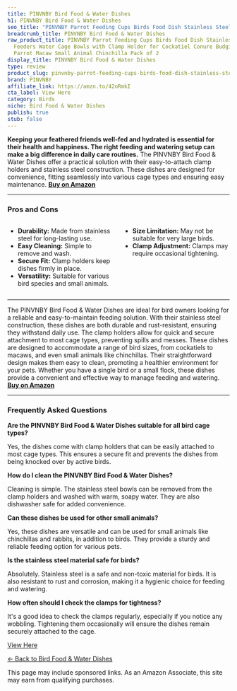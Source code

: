 ```yaml
---
title: PINVNBY Bird Food & Water Dishes
h1: PINVNBY Bird Food & Water Dishes
seo_title: "PINVNBY Parrot Feeding Cups Birds Food Dish Stainless Steel\u2026"
breadcrumb_title: PINVNBY Bird Food & Water Dishes
raw_product_title: PINVNBY Parrot Feeding Cups Birds Food Dish Stainless Steel Parrot
  Feeders Water Cage Bowls with Clamp Holder for Cockatiel Conure Budgies Parakeet
  Parrot Macaw Small Animal Chinchilla Pack of 2
display_title: PINVNBY Bird Food & Water Dishes
type: review
product_slug: pinvnby-parrot-feeding-cups-birds-food-dish-stainless-steel-parrot-feed-2ec07b7e
brand: PINVNBY
affiliate_link: https://amzn.to/42oRmkI
cta_label: View Here
category: Birds
niche: Bird Food & Water Dishes
publish: true
stub: false
---
```


<div id="intro" class="full-width">
  <p><strong>Keeping your feathered friends well-fed and hydrated is essential for their health and happiness. The right feeding and watering setup can make a big difference in daily care routines.</strong> The PINVNBY Bird Food & Water Dishes offer a practical solution with their easy-to-attach clamp holders and stainless steel construction. These dishes are designed for convenience, fitting seamlessly into various cage types and ensuring easy maintenance. <a href="https://amzn.to/42oRmkI" rel="nofollow sponsored noopener" target="_blank"><strong>Buy on Amazon</strong></a></p>
</div>

<hr />
<h3 id="pros-cons">Pros and Cons</h3>
<div class="pc-grid" style="display:grid;grid-template-columns:1fr 1fr;gap:16px;">
  <ul>
    <li><strong>Durability:</strong> Made from stainless steel for long-lasting use.</li>
    <li><strong>Easy Cleaning:</strong> Simple to remove and wash.</li>
    <li><strong>Secure Fit:</strong> Clamp holders keep dishes firmly in place.</li>
    <li><strong>Versatility:</strong> Suitable for various bird species and small animals.</li>
  </ul>
  <ul>
    <li><strong>Size Limitation:</strong> May not be suitable for very large birds.</li>
    <li><strong>Clamp Adjustment:</strong> Clamps may require occasional tightening.</li>
  </ul>
</div>
<hr />

<div class="full-width">
  <p>The PINVNBY Bird Food & Water Dishes are ideal for bird owners looking for a reliable and easy-to-maintain feeding solution. With their stainless steel construction, these dishes are both durable and rust-resistant, ensuring they withstand daily use. The clamp holders allow for quick and secure attachment to most cage types, preventing spills and messes. These dishes are designed to accommodate a range of bird sizes, from cockatiels to macaws, and even small animals like chinchillas. Their straightforward design makes them easy to clean, promoting a healthier environment for your pets. Whether you have a single bird or a small flock, these dishes provide a convenient and effective way to manage feeding and watering. <a href="https://amzn.to/42oRmkI" rel="nofollow sponsored noopener" target="_blank"><strong>Buy on Amazon</strong></a></p>
</div>

<hr />
<h3 id="faqs">Frequently Asked Questions</h3>

<p><strong>Are the PINVNBY Bird Food & Water Dishes suitable for all bird cage types?</strong></p>
<p>Yes, the dishes come with clamp holders that can be easily attached to most cage types. This ensures a secure fit and prevents the dishes from being knocked over by active birds.</p>

<p><strong>How do I clean the PINVNBY Bird Food & Water Dishes?</strong></p>
<p>Cleaning is simple. The stainless steel bowls can be removed from the clamp holders and washed with warm, soapy water. They are also dishwasher safe for added convenience.</p>

<p><strong>Can these dishes be used for other small animals?</strong></p>
<p>Yes, these dishes are versatile and can be used for small animals like chinchillas and rabbits, in addition to birds. They provide a sturdy and reliable feeding option for various pets.</p>

<p><strong>Is the stainless steel material safe for birds?</strong></p>
<p>Absolutely. Stainless steel is a safe and non-toxic material for birds. It is also resistant to rust and corrosion, making it a hygienic choice for feeding and watering.</p>

<p><strong>How often should I check the clamps for tightness?</strong></p>
<p>It's a good idea to check the clamps regularly, especially if you notice any wobbling. Tightening them occasionally will ensure the dishes remain securely attached to the cage.</p>
<p><a class="btn" href="https://amzn.to/42oRmkI" target="_blank" rel="nofollow sponsored noopener">View Here</a></p>
<p><a href="/roundups/birds/bird-food-water-dishes/">← Back to Bird Food & Water Dishes</a></p>
<aside class="disclosure">This page may include sponsored links. As an Amazon Associate, this site may earn from qualifying purchases.</aside>
